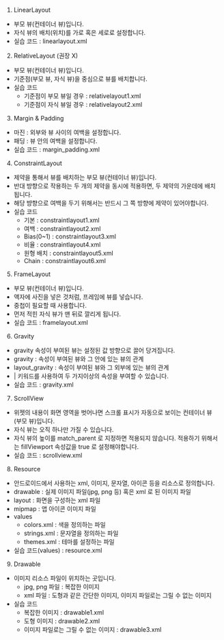 1. LinearLayout
- 부모 뷰(컨테이너 뷰)입니다.
- 자식 뷰의 배치(위치)를 가로 혹은 세로로 설정합니다.
- 실습 코드 : linearlayout.xml

2. RelativeLayout (권장 X)
- 부모 뷰(컨테이너 뷰)입니다.
- 기준점(부모 뷰, 자식 뷰)을 중심으로 뷰를 배치합니다.
- 실습 코드
  - 기준점이 부모 뷰일 경우 : relativelayout1.xml
  - 기준점이 자식 뷰일 경우 : relativelayout2.xml

3. Margin & Padding
- 마진 : 외부와 뷰 사이의 여백을 설정합니다.
- 패딩 : 뷰 안의 여백을 설정합니다.
- 실습 코드 : margin_padding.xml

4. ConstraintLayout
- 제약을 통해서 뷰를 배치하는 부모 뷰(컨테이너 뷰)입니다.
- 반대 방향으로 작용하는 두 개의 제약을 동시에 적용하면, 두 제약의 가운데에 배치됩니다.
- 해당 뱡향으로 여백을 두기 위해서는 반드시 그 쪽 방향에 제약이 있어야합니다.
- 실습 코드
  - 기본 : constraintlayout1.xml
  - 여백 : constraintlayout2.xml
  - Bias(0~1) : constraintlayout3.xml
  - 비율 : constraintlayout4.xml
  - 원형 배치 : constraintlayout5.xml
  - Chain : constraintlayout6.xml

5. FrameLayout
- 부모 뷰(컨테이너 뷰)입니다.
- 액자에 사진을 넣은 것처럼, 프레임에 뷰를 넣습니다.
- 중첩이 필요할 때 사용합니다.
- 먼저 적힌 자식 뷰가 맨 뒤로 깔리게 됩니다.
- 실습 코드 : framelayout.xml

6. Gravity
- gravity 속성이 부여된 뷰는 설정된 값 방향으로 끌어 당겨집니다.
- gravity : 속성이 부여된 뷰와 그 안에 있는 뷰의 관계
- layout_gravity : 속성이 부여된 뷰와 그 외부에 있는 뷰의 관계
- | 키워드를 사용하여 두 가지이상의 속성을 부여할 수 있습니다.
- 실습 코드 : gravity.xml

7. ScrollView
- 위젯의 내용이 화면 영역을 벗어나면 스크롤 표시가 자동으로 보이는 컨테이너 뷰(부모 뷰)입니다.
- 자식 뷰는 오직 하나만 가질 수 있습니다.
- 자식 뷰의 높이를 match_parent 로 지정하면 적용되지 않습니다. 적용하기 위해서는 fillViewport 속성값을 true 로 설정해야합니다.
- 실습 코드 : scrollview.xml

8. Resource
- 안드로이드에서 사용하는 xml, 이미지, 문자열, 아이콘 등을 리소스로 정의합니다.
- drawable : 실제 이미지 파일(jpg, png 등) 혹은 xml 로 된 이미지 파일
- layout : 화면을 구성하는 xml 파일
- mipmap : 앱 아이콘 이미지 파일
- values
  - colors.xml : 색을 정의하는 파일
  - strings.xml : 문자열을 정의하는 파일
  - themes.xml : 테마를 설정하는 파일
- 실습 코드(values) : resource.xml

9. Drawable
- 이미지 리소스 파일이 위치하는 곳입니다.
  - jpg, png 파일 : 복잡한 이미지
  - xml 파일 : 도형과 같은 간단한 이미지, 이미지 파일로는 그릴 수 없는 이미지
- 실습 코드
  - 복잡한 이미지 : drawable1.xml
  - 도형 이미지 : drawable2.xml
  - 이미지 파일로는 그릴 수 없는 이미지 : drawable3.xml